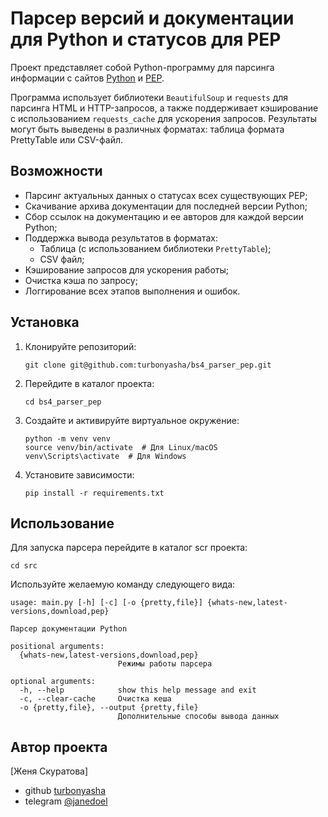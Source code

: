 # Парсер версий и документации для Python и статусов для PEP

Проект представляет собой Python-программу для парсинга информации с сайтов [Python](https://docs.python.org/3/) и [PEP](https://peps.python.org/).

Программа использует библиотеки `BeautifulSoup` и `requests` для парсинга HTML и HTTP-запросов, а также поддерживает кэширование с использованием `requests_cache` для ускорения запросов. Результаты могут быть выведены в различных форматах: таблица формата PrettyTable или CSV-файл.

## Возможности

- Парсинг актуальных данных о статусах всех существующих PEP;
- Скачивание архива документации для последней версии Python;
- Сбор ссылок на документацию и ее авторов для каждой версии Python;
- Поддержка вывода результатов в форматах:
  - Таблица (с использованием библиотеки `PrettyTable`);
  - CSV файл;
- Кэширование запросов для ускорения работы;
- Очистка кэша по запросу;
- Логгирование всех этапов выполнения и ошибок.

## Установка

1. Клонируйте репозиторий:
    ```
    git clone git@github.com:turbonyasha/bs4_parser_pep.git
    ```

2. Перейдите в каталог проекта:
    ```
    cd bs4_parser_pep
    ```

3. Создайте и активируйте виртуальное окружение:
    ```
    python -m venv venv
    source venv/bin/activate  # Для Linux/macOS
    venv\Scripts\activate  # Для Windows
    ```

4. Установите зависимости:
    ```
    pip install -r requirements.txt
    ```

## Использование

Для запуска парсера перейдите в каталог scr проекта:
```
cd src
```

Используйте желаемую команду следующего вида:

```
usage: main.py [-h] [-c] [-o {pretty,file}] {whats-new,latest-versions,download,pep}

Парсер документации Python

positional arguments:
  {whats-new,latest-versions,download,pep}
                        Режимы работы парсера

optional arguments:
  -h, --help            show this help message and exit
  -c, --clear-cache     Очистка кеша
  -o {pretty,file}, --output {pretty,file}
                        Дополнительные способы вывода данных
```

## Автор проекта
[Женя Скуратова]
- github [turbonyasha](https://github.com/turbonyasha)
- telegram [@janedoel](https://t.me/janedoel)